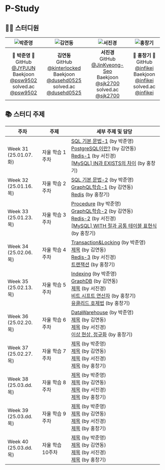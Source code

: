 # P-Study

## 👨‍💻 스터디원

|    ![박준영](https://avatars.githubusercontent.com/u/156387559)    |    ![김연동](https://avatars.githubusercontent.com/u/87691535)    |    ![서진경](https://avatars.githubusercontent.com/u/103301658)    |    ![홍창기](https://avatars.githubusercontent.com/u/88123485)    |
| :---: | :---: | :---: | :---: |
|    🐼 **박준영** 🐼 <br/> GitHub [@JYPJUN](https://github.com/JYPJUN) <br/> Baekjoon [@psw9502](https://www.acmicpc.net/user/psw9502) <br/> solved.ac [@psw9502](https://solved.ac/profile/psw9502)    |    **김연동** <br/> GitHub [@kinterlocked](https://github.com/kinterlocked) <br/> Baekjoon [@dusehd0525](https://www.acmicpc.net/user/dusehd0525) <br/> solved.ac [@dusehd0525](https://solved.ac/profile/dusehd0525)    |    **서진경** <br/> GitHub [@JinKyeong-Seo](https://github.com/JinKyeong-Seo) <br/> Baekjoon [@sjk2700](https://www.acmicpc.net/user/sjk2700) <br/> solved.ac [@sjk2700](https://solved.ac/profile/sjk2700)    |    💠 **홍창기** 💠 <br/> GitHub [@infikei](https://github.com/infikei) <br/> Baekjoon [@infikei](https://www.acmicpc.net/user/infikei) <br/> solved.ac [@infikei](https://solved.ac/profile/infikei)    |


## 📚 스터디 주제

| 주차 | 주제 | 세부 주제 및 담당 |
| --- | --- | --- |
| Week 31 <br/> (25.01.07. 화)    | 자율 학습 1주차    | [SQL 기본 문법-1](https://github.com/Ansanssafy/P-Study/blob/main/%EB%B0%95%EC%A4%80%EC%98%81/250107_SQL_%EB%AC%B8%EB%B2%95/250107_SQL_%EA%B8%B0%EB%B3%B8%EB%AC%B8%EB%B2%95%ED%95%99%EC%8A%B5.md) (by 박준영) <br/> [PostgreSQL이란?](https://github.com/Ansanssafy/P-Study/blob/main/%EA%B9%80%EC%97%B0%EB%8F%99/250107_PostgreSQL/PostgreSQL.md) (by 김연동) <br/> [Redis-1](https://github.com/Ansanssafy/P-Study/blob/main/%EC%84%9C%EC%A7%84%EA%B2%BD/250107_Redis1/Redis.md) (by 서진경) <br/> [[MySQL] IN과 EXISTS의 차이](https://github.com/Ansanssafy/P-Study/blob/main/%ED%99%8D%EC%B0%BD%EA%B8%B0/250107_MySQL_IN%EA%B3%BC_EXISTS%EC%9D%98_%EC%B0%A8%EC%9D%B4.md) (by 홍창기)|
| Week 32 <br/> (25.01.16. 목)    | 자율 학습 2주차    | [SQL 기본 문법-2](https://github.com/Ansanssafy/P-Study/blob/main/%EB%B0%95%EC%A4%80%EC%98%81/250116_SQL_%EB%AC%B8%EB%B2%95/250116_SQL_%EA%B8%B0%EB%B3%B8%EB%AC%B8%EB%B2%95%ED%95%99%EC%8A%B5-2.md) (by 박준영) <br/> [GraphQL학습-1](https://github.com/Ansanssafy/P-Study/blob/main/%EA%B9%80%EC%97%B0%EB%8F%99/250116_GraphQL/GraphQL.md) (by 김연동) <br/> [Redis](https://github.com/Ansanssafy/P-Study/blob/main/%ED%99%8D%EC%B0%BD%EA%B8%B0/250116_Redis.md) (by 홍창기)|
| Week 33 <br/> (25.01.23. 목)    | 자율 학습 3주차    | [Procedure](https://github.com/Ansanssafy/P-Study/blob/main/%EB%B0%95%EC%A4%80%EC%98%81/250123%20Procedure/250123_Procedure.md) (by 박준영) <br/> [GraphQL학습-2](https://github.com/Ansanssafy/P-Study/blob/main/%EA%B9%80%EC%97%B0%EB%8F%99/250123_GraphQL2/GraphQL2.md) (by 김연동) <br/> [Redis-2](https://github.com/Ansanssafy/P-Study/blob/main/%EC%84%9C%EC%A7%84%EA%B2%BD/250123_Redis2/Cache.md) (by 서진경) <br/> [[MySQL] WITH 절과 공통 테이블 표현식](https://github.com/Ansanssafy/P-Study/blob/main/%ED%99%8D%EC%B0%BD%EA%B8%B0/250123_MySQL_WITH_%EC%A0%88%EA%B3%BC_%EA%B3%B5%ED%86%B5_%ED%85%8C%EC%9D%B4%EB%B8%94_%ED%91%9C%ED%98%84%EC%8B%9D.md) (by 홍창기) |
| Week 34 <br/> (25.02.06. 목)    | 자율 학습 4주차    | [Transaction&Locking](https://github.com/Ansanssafy/P-Study/blob/main/%EB%B0%95%EC%A4%80%EC%98%81/250206%20Transaction%26Locking/250206_Transaction_Locking.md) (by 박준영) <br/> [제목]() (by 김연동) <br/> [Redis-3](https://github.com/Ansanssafy/P-Study/blob/main/%EC%84%9C%EC%A7%84%EA%B2%BD/250206_Redis3/Persistence.md) (by 서진경) <br/> [트랜잭션](https://github.com/Ansanssafy/P-Study/blob/main/%ED%99%8D%EC%B0%BD%EA%B8%B0/250206_%ED%8A%B8%EB%9E%9C%EC%9E%AD%EC%85%98.md) (by 홍창기) |
| Week 35 <br/> (25.02.13. 목)    | 자율 학습 5주차    | [Indexing](https://github.com/Ansanssafy/P-Study/blob/main/%EB%B0%95%EC%A4%80%EC%98%81/250213%20Indexing/250213.md) (by 박준영) <br/> [GraphDB](https://github.com/Ansanssafy/P-Study/blob/main/%EA%B9%80%EC%97%B0%EB%8F%99/250213_GraphDB/GraphDB.md) (by 김연동) <br/> [제목]() (by 서진경) <br/> [비트 시프트 연산자](https://github.com/Ansanssafy/P-Study/blob/main/%ED%99%8D%EC%B0%BD%EA%B8%B0/250213_%EB%B9%84%ED%8A%B8_%EC%8B%9C%ED%94%84%ED%8A%B8_%EC%97%B0%EC%82%B0%EC%9E%90.md) (by 홍창기) <br/> [유클리드 호제법](https://github.com/Ansanssafy/P-Study/blob/main/%ED%99%8D%EC%B0%BD%EA%B8%B0/250213_%EC%9C%A0%ED%81%B4%EB%A6%AC%EB%93%9C_%ED%98%B8%EC%A0%9C%EB%B2%95.md) (by 홍창기) |
| Week 36 <br/> (25.02.20. 목)    | 자율 학습 6주차    | [DataWarehouse](https://github.com/Ansanssafy/P-Study/blob/main/%EB%B0%95%EC%A4%80%EC%98%81/250220%20Data%20Warehouse/250220.md) (by 박준영) <br/> [제목]() (by 김연동) <br/> [제목]() (by 서진경) <br/> [이상 현상, 정규화](https://github.com/Ansanssafy/P-Study/blob/main/%ED%99%8D%EC%B0%BD%EA%B8%B0/250220_%EC%9D%B4%EC%83%81_%ED%98%84%EC%83%81_%EC%A0%95%EA%B7%9C%ED%99%94.md) (by 홍창기) |
| Week 37 <br/> (25.02.27. 목)    | 자율 학습 7주차    | [제목]() (by 박준영) <br/> [제목]() (by 김연동) <br/> [제목]() (by 서진경) <br/> [제목]() (by 홍창기) |
| Week 38 <br/> (25.03.dd. 목)    | 자율 학습 8주차    | [제목]() (by 박준영) <br/> [제목]() (by 김연동) <br/> [제목]() (by 서진경) <br/> [제목]() (by 홍창기) |
| Week 39 <br/> (25.03.dd. 목)    | 자율 학습 9주차    | [제목]() (by 박준영) <br/> [제목]() (by 김연동) <br/> [제목]() (by 서진경) <br/> [제목]() (by 홍창기) |
| Week 40 <br/> (25.03.dd. 목)    | 자율 학습 10주차    | [제목]() (by 박준영) <br/> [제목]() (by 김연동) <br/> [제목]() (by 서진경) <br/> [제목]() (by 홍창기) |
